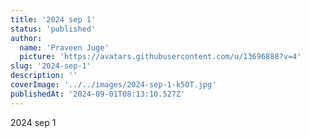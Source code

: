 ```yaml
---
title: '2024 sep 1'
status: 'published'
author:
  name: 'Praveen Juge'
  picture: 'https://avatars.githubusercontent.com/u/13696888?v=4'
slug: '2024-sep-1'
description: ''
coverImage: '../../images/2024-sep-1-k5OT.jpg'
publishedAt: '2024-09-01T08:13:10.527Z'
---
```


2024 sep 1